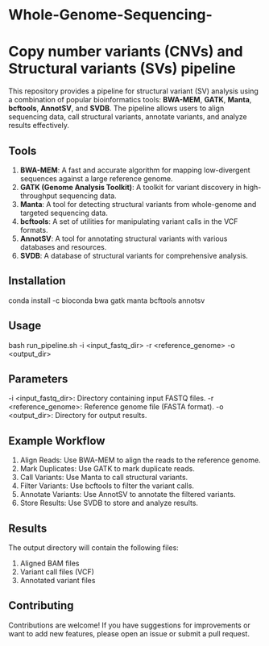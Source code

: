# Whole-Genome-Sequencing-

# Copy number variants (CNVs) and Structural variants (SVs) pipeline

This repository provides a pipeline for structural variant (SV) analysis using a combination of popular bioinformatics tools: **BWA-MEM**, **GATK**, **Manta**, **bcftools**, **AnnotSV**, and **SVDB**. The pipeline allows users to align sequencing data, call structural variants, annotate variants, and analyze results effectively.
  
## Tools

1. **BWA-MEM**: A fast and accurate algorithm for mapping low-divergent sequences against a large reference genome.
2. **GATK (Genome Analysis Toolkit)**: A toolkit for variant discovery in high-throughput sequencing data.
3. **Manta**: A tool for detecting structural variants from whole-genome and targeted sequencing data.
4. **bcftools**: A set of utilities for manipulating variant calls in the VCF formats.
5. **AnnotSV**: A tool for annotating structural variants with various databases and resources.
6. **SVDB**: A database of structural variants for comprehensive analysis.

## Installation

conda install -c bioconda bwa gatk manta bcftools annotsv

## Usage

bash run_pipeline.sh -i <input_fastq_dir> -r <reference_genome> -o <output_dir>

## Parameters 

-i <input_fastq_dir>: Directory containing input FASTQ files.
-r <reference_genome>: Reference genome file (FASTA format).
-o <output_dir>: Directory for output results.

## Example Workflow 

1. Align Reads: Use BWA-MEM to align the reads to the reference genome.
2. Mark Duplicates: Use GATK to mark duplicate reads.
3. Call Variants: Use Manta to call structural variants.
4. Filter Variants: Use bcftools to filter the variant calls.
5. Annotate Variants: Use AnnotSV to annotate the filtered variants.
6. Store Results: Use SVDB to store and analyze results.

## Results 

The output directory will contain the following files:
1. Aligned BAM files
2. Variant call files (VCF)
3. Annotated variant files

## Contributing

Contributions are welcome! If you have suggestions for improvements or want to add new features, please open an issue or submit a pull request.
